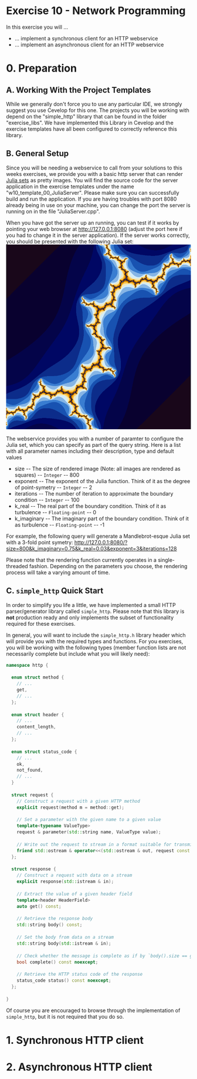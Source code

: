 Exercise 10 - Network Programming
=================================

In this exercise you will ...

* ... implement a synchronous client for an HTTP webservice
* ... implement an asynchronous client for an HTTP webservice

# 0. Preparation

## A. Working With the Project Templates

While we generally don't force you to use any particular IDE, we strongly suggest you use Cevelop for this one.
The projects you will be working with depend on the "simple_http" library that can be found in the folder "exercise_libs".
We have implemented this Library in Cevelop and the exercise templates have all been configured to correctly reference this library.

## B. General Setup

Since you will be needing a webservice to call from your solutions to this weeks exercises, we provide you with a basic http server that can render [Julia sets](https://en.wikipedia.org/wiki/Julia_set) as pretty images.
You will find the source code for the server application in the exercise templates under the name "w10_template_00_JuliaServer".
Please make sure you can successfully build and run the application.
If you are having troubles with port 8080 already being in use on your machine, you can change the port the server is running on in the file "JuliaServer.cpp".

When you have got the server up an running, you can test if it works by pointing your web browser at <http://127.0.0.1:8080> (adjust the port here if you had to change it in the server application).
If the server works correctly, you should be presented with the following Julia set:
![Default Julia set](julia.png)

The webservice provides you with a number of paramter to configure the Julia set, which you can specify as part of the query string.
Here is a list with all parameter names including their description, type and default values

* size -- The size of rendered image (Note: all images are rendered as squares) -- `Integer` -- 800
* exponent -- The exponent of the Julia function. Think of it as the degree of point-symetry -- `Integer` -- 2
* iterations -- The number of iteration to approximate the boundary condition -- `Integer` -- 100
* k_real -- The real part of the boundary condition. Think of it as turbulence -- `Floating-point` -- 0
* k_imaginary -- The imaginary part of the boundary condition. Think of it as turbulence -- `Floating-point` -- -1

For example, the following query will generate a Mandlebrot-esque Julia set with a 3-fold point symetry: <http://127.0.0.1:8080/?size=800&k_imaginary=0.75&k_real=0.03&exponent=3&iterations=128>

Please note that the rendering function currently operates in a single-threaded fashion.
Depending on the parameters you choose, the rendering process will take a varying amount of time.

## C. `simple_http` Quick Start

In order to simplify you life a little, we have implemented a small HTTP parser/generator library called `simple_http`.
Please note that this library is **not** production ready and only implements the subset of functionality required for these exercises.

In general, you will want to include the `simple_http.h` library header which will provide you with the required types and functions.
For you exercises, you will be working with the following types (member function lists are not necessarily complete but include what you will likely need):

```c++
namespace http {

  enum struct method {
    // ...
    get,
    // ...
  };

  enum struct header {
    // ...
    content_length,
    // ...
  };
  
  enum struct status_code {
    // ...
    ok,
    not_found,
    // ...    
  }

  struct request {
    // Construct a request with a given HTTP method
    explicit request(method m = method::get);
    
    // Set a parameter with the given name to a given value
    template<typename ValueType>
    request & parameter(std::string name, ValueType value);
    
    // Write out the request to stream in a format suitable for transmission to an HTTP server
    friend std::ostream & operator<<(std::ostream & out, request const & req);
  };

  struct response {
    // Construct a request with data on a stream
    explicit response(std::istream & in);
    
    // Extract the value of a given header field
    template<header HeaderField>
    auto get() const;
   
    // Retrieve the response body
    std::string body() const;
    
    // Set the body from data on a stream
    std::string body(std::istream & in);
    
    // Check whether the message is complete as if by `body().size == get<header::content_length>()`
    bool complete() const noexcept;
    
    // Retrieve the HTTP status code of the response
    status_code status() const noexcept;
  };

}

```

Of course you are encouraged to browse through the implementation of `simple_http`, but it is not required that you do so.

# 1. Synchronous HTTP client

# 2. Asynchronous HTTP client
